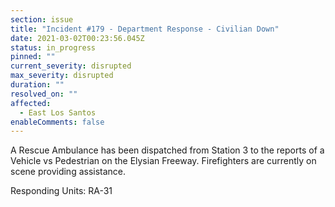 ```yaml
---
section: issue
title: "Incident #179 - Department Response - Civilian Down"
date: 2021-03-02T00:23:56.045Z
status: in_progress
pinned: ""
current_severity: disrupted
max_severity: disrupted
duration: ""
resolved_on: ""
affected:
  - East Los Santos
enableComments: false
---
```

A Rescue Ambulance has been dispatched from Station 3 to the reports of a Vehicle vs Pedestrian on the Elysian Freeway. Firefighters are currently on scene providing assistance.

Responding Units: RA-31